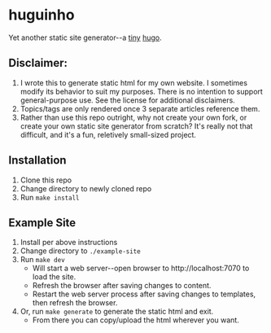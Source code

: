# huguinho

Yet another static site generator--a [tiny](https://en.wiktionary.org/wiki/-inho) [hugo](https://gohugo.io).


## Disclaimer:

1. I wrote this to generate static html for my own website. I sometimes modify its behavior to suit my purposes. There is no intention to support general-purpose use. See the license for additional disclaimers.
2. Topics/tags are only rendered once 3 separate articles reference them.
3. Rather than use this repo outright, why not create your own fork, or create your own static site generator from scratch? It's really not that difficult, and it's a fun, reletively small-sized project.

## Installation

1. Clone this repo
2. Change directory to newly cloned repo
3. Run `make install`


## Example Site

1. Install per above instructions
2. Change directory to `./example-site`
3. Run `make dev`
   - Will start a web server--open browser to http://localhost:7070 to load the site.
   - Refresh the browser after saving changes to content.
   - Restart the web server process after saving changes to templates, then refresh the browser.
4. Or, run `make generate` to generate the static html and exit.
   - From there you can copy/upload the html wherever you want.
